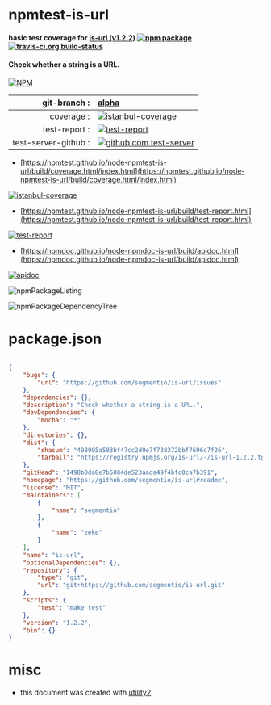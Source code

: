 # npmtest-is-url

#### basic test coverage for  [is-url (v1.2.2)](https://github.com/segmentio/is-url#readme)  [![npm package](https://img.shields.io/npm/v/npmtest-is-url.svg?style=flat-square)](https://www.npmjs.org/package/npmtest-is-url) [![travis-ci.org build-status](https://api.travis-ci.org/npmtest/node-npmtest-is-url.svg)](https://travis-ci.org/npmtest/node-npmtest-is-url)

#### Check whether a string is a URL.

[![NPM](https://nodei.co/npm/is-url.png?downloads=true&downloadRank=true&stars=true)](https://www.npmjs.com/package/is-url)

| git-branch : | [alpha](https://github.com/npmtest/node-npmtest-is-url/tree/alpha)|
|--:|:--|
| coverage : | [![istanbul-coverage](https://npmtest.github.io/node-npmtest-is-url/build/coverage.badge.svg)](https://npmtest.github.io/node-npmtest-is-url/build/coverage.html/index.html)|
| test-report : | [![test-report](https://npmtest.github.io/node-npmtest-is-url/build/test-report.badge.svg)](https://npmtest.github.io/node-npmtest-is-url/build/test-report.html)|
| test-server-github : | [![github.com test-server](https://npmtest.github.io/node-npmtest-is-url/GitHub-Mark-32px.png)](https://npmtest.github.io/node-npmtest-is-url/build/app/index.html) | | build-artifacts : | [![build-artifacts](https://npmtest.github.io/node-npmtest-is-url/glyphicons_144_folder_open.png)](https://github.com/npmtest/node-npmtest-is-url/tree/gh-pages/build)|

- [https://npmtest.github.io/node-npmtest-is-url/build/coverage.html/index.html](https://npmtest.github.io/node-npmtest-is-url/build/coverage.html/index.html)

[![istanbul-coverage](https://npmtest.github.io/node-npmtest-is-url/build/screenCapture.buildCi.browser.%252Ftmp%252Fbuild%252Fcoverage.lib.html.png)](https://npmtest.github.io/node-npmtest-is-url/build/coverage.html/index.html)

- [https://npmtest.github.io/node-npmtest-is-url/build/test-report.html](https://npmtest.github.io/node-npmtest-is-url/build/test-report.html)

[![test-report](https://npmtest.github.io/node-npmtest-is-url/build/screenCapture.buildCi.browser.%252Ftmp%252Fbuild%252Ftest-report.html.png)](https://npmtest.github.io/node-npmtest-is-url/build/test-report.html)

- [https://npmdoc.github.io/node-npmdoc-is-url/build/apidoc.html](https://npmdoc.github.io/node-npmdoc-is-url/build/apidoc.html)

[![apidoc](https://npmdoc.github.io/node-npmdoc-is-url/build/screenCapture.buildCi.browser.%252Ftmp%252Fbuild%252Fapidoc.html.png)](https://npmdoc.github.io/node-npmdoc-is-url/build/apidoc.html)

![npmPackageListing](https://npmtest.github.io/node-npmtest-is-url/build/screenCapture.npmPackageListing.svg)

![npmPackageDependencyTree](https://npmtest.github.io/node-npmtest-is-url/build/screenCapture.npmPackageDependencyTree.svg)



# package.json

```json

{
    "bugs": {
        "url": "https://github.com/segmentio/is-url/issues"
    },
    "dependencies": {},
    "description": "Check whether a string is a URL.",
    "devDependencies": {
        "mocha": "*"
    },
    "directories": {},
    "dist": {
        "shasum": "498905a593bf47cc2d9e7f738372bbf7696c7f26",
        "tarball": "https://registry.npmjs.org/is-url/-/is-url-1.2.2.tgz"
    },
    "gitHead": "1498b0da8e7b5084de523aada49f4bfc0ca7b391",
    "homepage": "https://github.com/segmentio/is-url#readme",
    "license": "MIT",
    "maintainers": [
        {
            "name": "segmentio"
        },
        {
            "name": "zeke"
        }
    ],
    "name": "is-url",
    "optionalDependencies": {},
    "repository": {
        "type": "git",
        "url": "git+https://github.com/segmentio/is-url.git"
    },
    "scripts": {
        "test": "make test"
    },
    "version": "1.2.2",
    "bin": {}
}
```



# misc
- this document was created with [utility2](https://github.com/kaizhu256/node-utility2)
